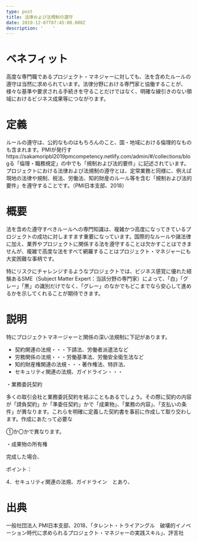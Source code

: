 ```yaml
---
type: post
title: 法律および法規制の遵守
date: 2019-12-07T07:45:00.000Z
description: '  　'
---
```

# ベネフィット

高度な専門職であるプロジェクト・マネジャーに対しても、法を含めたルールの遵守は当然に求められています。法律分野における専門家と協働することが、様々な基準や要求される手続きを守ることだけではなく、明確な線引きのない領域におけるビジネス成果等につながります。

# 定義

ルールの遵守は、公的なものはもちろんのこと、国・地域における倫理的なものも含まれます。PMIが発行すhttps://sakamoripbl2019pmcompetency.netlify.com/admin/#/collections/blogる「倫理・職務規定」の中でも「規制および法的要件」に記述されています。プロジェクトにおける法律および法規制の遵守とは、定常業務と同様に、例えば現地の法律や規制、税法、労働法、知的財産のルール等を含む「規制および法的要件」を遵守することです。（PMI日本支部、2018）

# 概要

法を含めた遵守すべきルールへの専門知識は、複雑かつ高度になってきているプロジェクトの成功に対しますます重要になっています。国際的なルールや諸法律に加え、業界やプロジェクトに関係する法を遵守することは欠かすことはできませんが、複雑で高度な法をすべて網羅することはプロジェクト・マネジャーにも大変困難な事柄です。

特にリスクにチャレンジするようなプロジェクトでは、ビジネス感覚に優れた経験あるSME（Subject Matter Expert：当該分野の専門家）によって、「白」「グレー」「黒」の識別だけでなく、「グレー」のなかでもどこまでなら安心して進めるかを示してくれることが期待できます。

# 説明

特にプロジェクトマネージャーと関係の深い法規制に下記があります。

* 契約関連の法規・・・下請法、労働者派遣法など
* 労務関係の法規・・・労働基準法、労働安全衛生法など
* 知的財産権関連の法規・・・著作権法、特許法、
* セキュリティ関連の法規、ガイドライン・・・

・業務委託契約

多くの取引会社と業務委託契約を結ぶこともあるでしょう。その際に契約の内容が「請負契約」か「準委任契約」かで「成果物」、「業務の内容」、「支払いの条件」が異なります。これらを明確に定義した契約書を事前に作成して取り交わします。作成にあたって必要な

①か〇かで異なります。

・成果物の所有権

完成した場合、



ポイント：

4．セキュリティ関連の法規、ガイドライン　とあり、

# 出典

一般社団法人 PMI日本支部、2018、「タレント・トライアングル　破壊的イノベーション時代に求められるプロジェクト・マネジャーの実践スキル」、評言社
